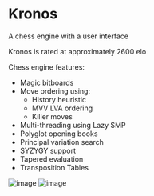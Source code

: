 # Kronos
A chess engine with a user interface

Kronos is rated at approximately 2600 elo

Chess engine features:
 - Magic bitboards
 - Move ordering using:
     - History heuristic
     - MVV LVA ordering
     - Killer moves
 - Multi-threading using Lazy SMP
 - Polyglot opening books
 - Principal variation search
 - SYZYGY support
 - Tapered evaluation
 - Transposition Tables

![image](https://github.com/GeorgiySav/Kronos/assets/54809902/0e95a71f-9a10-4f04-997d-d2a704a518e5)
![image](https://github.com/GeorgiySav/Kronos/assets/54809902/cbf01833-57e8-45fa-a5ad-9cf21b5add50)
